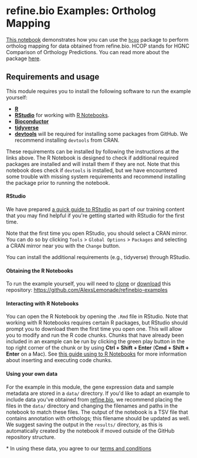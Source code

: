 # refine.bio Examples: Ortholog Mapping

[This notebook](https://alexslemonade.github.io/refinebio-examples/02-microarray/ortholog-mapping/ortholog_mapping_example.nb.html) demonstrates how you can use the [`hcop`](https://github.com/stephenturner/hcop) package to perform ortholog mapping for data obtained from refine.bio.
HCOP stands for HGNC Comparison of Orthology Predictions.
You can read more about the package [here](https://stephenturner.github.io/hcop).

## Requirements and usage

This module requires you to install the following software to run the example yourself:

* [**R**](https://cran.r-project.org/)
* [**RStudio**](https://www.rstudio.com/products/RStudio/) for working with [R Notebooks](https://bookdown.org/yihui/rmarkdown/notebook.html).
* [**Bioconductor**](https://bioconductor.org/install/)
* [**tidyverse**](https://www.tidyverse.org/)
* [**devtools**](https://cran.r-project.org/web/packages/devtools/readme/README.html) will be required for installing some packages from GitHub. We recommend installing `devtools` from CRAN.

These requirements can be installed by following the instructions at the links above.
The R Notebook is designed to check if additional required packages are installed and will install them if they are not.
Note that this notebook does check if `devtools` is installed, but we have encountered some trouble with missing system requirements and recommend installing the package prior to running the notebook.

#### RStudio

We have prepared [a quick guide to RStudio](https://github.com/AlexsLemonade/training-modules/blob/master/intro_to_R_tidyverse/00-rstudio_guide.md) as part of our training content that you may find helpful if you're getting started with RStudio for the first time.

Note that the first time you open RStudio, you should select a CRAN mirror.
You can do so by clicking `Tools` > `Global Options` > `Packages` and selecting a CRAN mirror near you with the `Change` button.

You can install the additional requirements (e.g., tidyverse) through RStudio.

#### Obtaining the R Notebooks

To run the example yourself, you will need to [clone](https://help.github.com/articles/cloning-a-repository/) or [download](https://stackoverflow.com/a/6466993) this repository: https://github.com/AlexsLemonade/refinebio-examples

#### Interacting with R Notebooks

You can open the R Notebook by opening the `.Rmd` file in RStudio.
Note that working with R Notebooks requires certain R packages, but RStudio should prompt you to download them the first time you open one.
This will allow you to modify and run the R code chunks.
Chunks that have already been included in an example can be run by clicking the green play button in the top right corner of the chunk or by using **Ctrl + Shift + Enter** (**Cmd + Shift + Enter** on a Mac).
See [this guide using to R Notebooks](https://bookdown.org/yihui/rmarkdown/notebook.html#using-notebooks) for more information about inserting and executing code chunks.

#### Using your own data

For the example in this module, the gene expression data and sample metadata are stored in a `data/` directory.
If you'd like to adapt an example to include data you've obtained from [refine.bio](https://www.refine.bio/), we recommend placing the files in the `data/` directory and changing the filenames and paths in the notebook to match these files.
The output of the notebook is a TSV file that contains annotation with orthologs; this filename should be updated as well.
We suggest saving the output in the `results/` directory, as this is automatically created by the notebook if moved outside of the GitHub repository structure.

\* In using these data, you agree to our [terms and conditions](https://www.refine.bio/terms)

